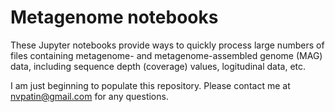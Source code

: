 # Metagenome notebooks

These Jupyter notebooks provide ways to quickly process large numbers of files containing metagenome- and metagenome-assembled genome (MAG) data, including sequence depth (coverage) values, logitudinal data, etc. 

I am just beginning to populate this repository. Please contact me at nvpatin@gmail.com for any questions.

